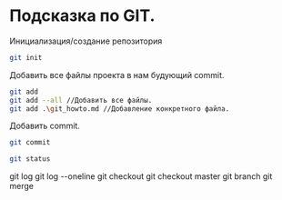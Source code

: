 # Подсказка по GIT.
Инициализация/создание репозитория
```sh
git init 
```
Добавить все файлы проекта в нам будующий commit.
```sh
git add
git add --all //Добавить все файлы.
git add .\git_howto.md //Добавление конкретного файла.
```
Добавить commit.
```sh
git commit
```

```sh
git status
```
git log
git log --oneline
git checkout
git checkout master
git branch
git merge
